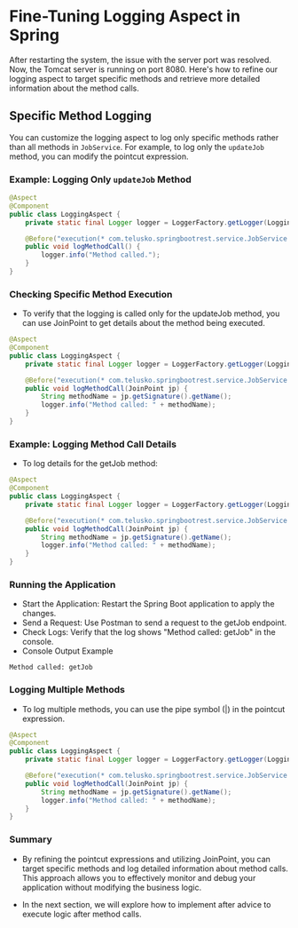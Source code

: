 # Fine-Tuning Logging Aspect in Spring

After restarting the system, the issue with the server port was resolved. Now, the Tomcat server is running on port 8080. Here's how to refine our logging aspect to target specific methods and retrieve more detailed information about the method calls.

## Specific Method Logging

You can customize the logging aspect to log only specific methods rather than all methods in `JobService`. For example, to log only the `updateJob` method, you can modify the pointcut expression.

### Example: Logging Only `updateJob` Method

```java
@Aspect
@Component
public class LoggingAspect {
    private static final Logger logger = LoggerFactory.getLogger(LoggingAspect.class);

    @Before("execution(* com.telusko.springbootrest.service.JobService.updateJob(..))")
    public void logMethodCall() {
        logger.info("Method called.");
    }
}
```

### Checking Specific Method Execution

- To verify that the logging is called only for the updateJob method, you can use JoinPoint to get details about the method being executed.

```java
@Aspect
@Component
public class LoggingAspect {
    private static final Logger logger = LoggerFactory.getLogger(LoggingAspect.class);

    @Before("execution(* com.telusko.springbootrest.service.JobService.updateJob(..))")
    public void logMethodCall(JoinPoint jp) {
        String methodName = jp.getSignature().getName();
        logger.info("Method called: " + methodName);
    }
}
```

### Example: Logging Method Call Details

- To log details for the getJob method:

```java
@Aspect
@Component
public class LoggingAspect {
    private static final Logger logger = LoggerFactory.getLogger(LoggingAspect.class);

    @Before("execution(* com.telusko.springbootrest.service.JobService.getJob(..))")
    public void logMethodCall(JoinPoint jp) {
        String methodName = jp.getSignature().getName();
        logger.info("Method called: " + methodName);
    }
}
```

### Running the Application

- Start the Application: Restart the Spring Boot application to apply the changes.
- Send a Request: Use Postman to send a request to the getJob endpoint.
- Check Logs: Verify that the log shows "Method called: getJob" in the console.
- Console Output Example

```plaintext
Method called: getJob
```

### Logging Multiple Methods

- To log multiple methods, you can use the pipe symbol (|) in the pointcut expression.

```java
@Aspect
@Component
public class LoggingAspect {
    private static final Logger logger = LoggerFactory.getLogger(LoggingAspect.class);

    @Before("execution(* com.telusko.springbootrest.service.JobService.getJob(..)) || execution(* com.telusko.springbootrest.service.JobService.updateJob(..))")
    public void logMethodCall(JoinPoint jp) {
        String methodName = jp.getSignature().getName();
        logger.info("Method called: " + methodName);
    }
}
```

### Summary

- By refining the pointcut expressions and utilizing JoinPoint, you can target specific methods and log detailed information about method calls. This approach allows you to effectively monitor and debug your application without modifying the business logic.

- In the next section, we will explore how to implement after advice to execute logic after method calls.
